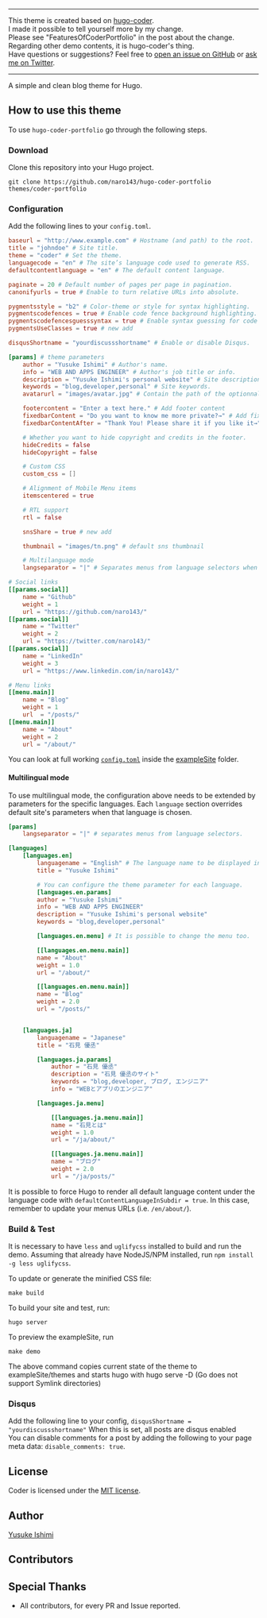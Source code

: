 ---------------------------
This theme is created based on [hugo-coder](https://github.com/luizdepra/hugo-coder).  
I made it possible to tell yourself more by my change.   
Please see "FeaturesOfCoderPortfolio" in the post about the change.
Regarding other demo contents, it is hugo-coder's thing.  
Have questions or suggestions? Feel free to [open an issue on GitHub](https://github.com/naro143/hugo-coder-portfolio/issues/new) or [ask me on Twitter](https://twitter.com/naro143).

---------------------------

A simple and clean blog theme for Hugo.

## How to use this theme

To use `hugo-coder-portfolio` go through the following steps.

### Download

Clone this repository into your Hugo project.

```
git clone https://github.com/naro143/hugo-coder-portfolio themes/coder-portfolio
```

### Configuration

Add the following lines to your `config.toml`.

```toml
baseurl = "http://www.example.com" # Hostname (and path) to the root.
title = "johndoe" # Site title.
theme = "coder" # Set the theme.
languagecode = "en" # The site’s language code used to generate RSS.
defaultcontentlanguage = "en" # The default content language.

paginate = 20 # Default number of pages per page in pagination.
canonifyurls = true # Enable to turn relative URLs into absolute.

pygmentsstyle = "b2" # Color-theme or style for syntax highlighting.
pygmentscodefences = true # Enable code fence background highlighting.
pygmentscodefencesguesssyntax = true # Enable syntax guessing for code fences without specified language.
pygmentsUseClasses = true # new add

disqusShortname = "yourdiscussshortname" # Enable or disable Disqus.

[params] # theme parameters
    author = "Yusuke Ishimi" # Author's name.
    info = "WEB AND APPS ENGINEER" # Author's job title or info.
    description = "Yusuke Ishimi's personal website" # Site description.
    keywords = "blog,developer,personal" # Site keywords.
    avatarurl = "images/avatar.jpg" # Contain the path of the optionnal avatar in the static folder.

    footercontent = "Enter a text here." # Add footer content
    fixedbarContent = "Do you want to know me more private?→" # Add fixedbar content
    fixedbarContentAfter = "Thank You! Please share it if you like it→" # Add fixedbar content after click

    # Whether you want to hide copyright and credits in the footer.
    hideCredits = false
    hideCopyright = false

    # Custom CSS
    custom_css = []

    # Alignment of Mobile Menu items
    itemscentered = true

    # RTL support
    rtl = false

    snsShare = true # new add

    thumbnail = "images/tn.png" # default sns thumbnail

    # Multilanguage mode
    langseparator = "|" # Separates menus from language selectors when site is multilingual.

# Social links
[[params.social]]
    name = "Github"
    weight = 1
    url = "https://github.com/naro143/"
[[params.social]]
    name = "Twitter"
    weight = 2
    url = "https://twitter.com/naro143/"
[[params.social]]
    name = "LinkedIn"
    weight = 3
    url = "https://www.linkedin.com/in/naro143/"

# Menu links
[[menu.main]]
    name = "Blog"
    weight = 1
    url  = "/posts/"
[[menu.main]]
    name = "About"
    weight = 2
    url = "/about/"
```

You can look at full working [`config.toml`](https://github.com/naro143/hugo-coder-portfolio/blob/master/exampleSite/config.toml) inside the [exampleSite](https://github.com/naro143/hugo-coder-portfolio/tree/master/exampleSite) folder.

#### Multilingual mode

To use multilingual mode, the configuration above needs to be extended by parameters for the specific languages.
Each `language` section overrides default site's parameters when that language is chosen.

```toml
[params]
    langseparator = "|" # separates menus from language selectors.

[languages]
    [languages.en]
        languagename = "English" # The language name to be displayed in the selector.
        title = "Yusuke Ishimi"

        # You can configure the theme parameter for each language. 
        [languages.en.params]
        author = "Yusuke Ishimi"
        info = "WEB AND APPS ENGINEER"
        description = "Yusuke Ishimi's personal website"
        keywords = "blog,developer,personal"

        [languages.en.menu] # It is possible to change the menu too.

        [[languages.en.menu.main]]
        name = "About"
        weight = 1.0
        url = "/about/"

        [[languages.en.menu.main]]
        name = "Blog"
        weight = 2.0
        url = "/posts/"


    [languages.ja]
        languagename = "Japanese"
        title = "石見 優丞"

        [languages.ja.params]
            author = "石見 優丞"
            description = "石見 優丞のサイト"
            keywords = "blog,developer, ブログ, エンジニア"
            info = "WEBとアプリのエンジニア"

        [languages.ja.menu]

            [[languages.ja.menu.main]]
            name = "石見とは"
            weight = 1.0
            url = "/ja/about/"

            [[languages.ja.menu.main]]
            name = "ブログ"
            weight = 2.0
            url = "/ja/posts/"


```

It is possible to force Hugo to render all default language content under the language code with `defaultContentLanguageInSubdir = true`.
In this case, remember to update your menus URLs (i.e. `/en/about/`).

### Build & Test

It is necessary to have `less` and `uglifycss` installed to build and run the demo.
Assuming that already have NodeJS/NPM installed, run `npm install -g less uglifycss`.

To update or generate the minified CSS file:

```
make build
```

To build your site and test, run:

```
hugo server
```

To preview the exampleSite, run

```
make demo
```

The above command copies current state of the theme to exampleSite/themes and starts hugo with hugo serve -D (Go does not support Symlink directories)

### Disqus

Add the following line to your config, ```disqusShortname = "yourdiscussshortname"``` When this is set, all posts are disqus enabled   
You can disable comments for a post by adding the following to your page meta data: ```disable_comments: true```.


## License

Coder is licensed under the [MIT license](https://github.com/naro143/hugo-coder-portfolio/blob/master/LICENSE.md).

## Author

[Yusuke Ishimi](https://github.com/naro143)

## Contributors

## Special Thanks

- All contributors, for every PR and Issue reported.
